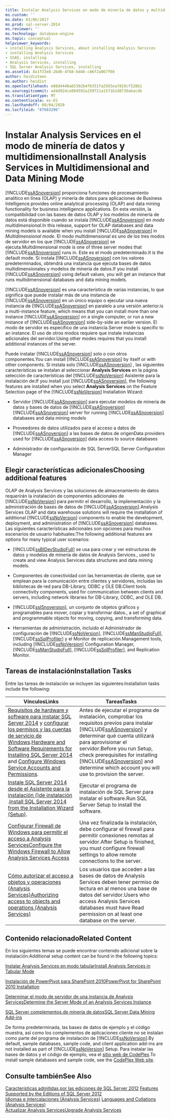 ```yaml
---
title: Instalar Analysis Services en modo de minería de datos y multidimensional | Microsoft Docs
ms.custom: ''
ms.date: 03/06/2017
ms.prod: sql-server-2014
ms.reviewer: ''
ms.technology: database-engine
ms.topic: conceptual
helpviewer_keywords:
- installing Analysis Services, about installing Analysis Services
- installing Analysis Services
- SSAS, installing
- Analysis Services, installing
- SQL Server Analysis Services, installing
ms.assetid: 8a1f33e8-2bd6-4fb8-bd46-c86f2a067f60
author: heidisteen
ms.author: heidist
ms.openlocfilehash: e88d4440a65392b4f6351fa2503ea7819cf528b1
ms.sourcegitcommit: ad4d92dce894592a259721a1571b1d8736abacdb
ms.translationtype: MT
ms.contentlocale: es-ES
ms.lasthandoff: 08/04/2020
ms.locfileid: "87663296"
---
```

# <a name="install-analysis-services-in-multidimensional-and-data-mining-mode"></a><span data-ttu-id="e2ec9-102">Instalar Analysis Services en el modo de minería de datos y multidimensional</span><span class="sxs-lookup"><span data-stu-id="e2ec9-102">Install Analysis Services in Multidimensional and Data Mining Mode</span></span>
  [!INCLUDE[ssASnoversion](../../includes/ssasnoversion-md.md)] <span data-ttu-id="e2ec9-103">proporciona funciones de procesamiento analítico en línea (OLAP) y minería de datos para aplicaciones de Business Intelligence.</span><span class="sxs-lookup"><span data-stu-id="e2ec9-103">provides online analytical processing (OLAP) and data mining functionality for business intelligence applications.</span></span> <span data-ttu-id="e2ec9-104">En esta versión, la compatibilidad con las bases de datos OLAP y los modelos de minería de datos está disponible cuando se instala [!INCLUDE[ssASnoversion](../../includes/ssasnoversion-md.md)] en *modo multidimensional*.</span><span class="sxs-lookup"><span data-stu-id="e2ec9-104">In this release, support for OLAP databases and data mining models is available when you install [!INCLUDE[ssASnoversion](../../includes/ssasnoversion-md.md)] in *Multidimensional mode*.</span></span> <span data-ttu-id="e2ec9-105">El modo multidimensional es uno de los tres modos de servidor en los que [!INCLUDE[ssASnoversion](../../includes/ssasnoversion-md.md)] se ejecuta.</span><span class="sxs-lookup"><span data-stu-id="e2ec9-105">Multidimensional mode is one of three server modes that [!INCLUDE[ssASnoversion](../../includes/ssasnoversion-md.md)] runs in.</span></span> <span data-ttu-id="e2ec9-106">Este es el modo predeterminado.</span><span class="sxs-lookup"><span data-stu-id="e2ec9-106">It is the default mode.</span></span> <span data-ttu-id="e2ec9-107">Si instala [!INCLUDE[ssASnoversion](../../includes/ssasnoversion-md.md)] con los valores predeterminados, obtendrá una instancia que ejecuta bases de datos multidimensionales y modelos de minería de datos.</span><span class="sxs-lookup"><span data-stu-id="e2ec9-107">If you install [!INCLUDE[ssASnoversion](../../includes/ssasnoversion-md.md)] using default values, you will get an instance that runs multidimensional databases and data mining models.</span></span>  
  
 [!INCLUDE[ssASnoversion](../../includes/ssasnoversion-md.md)] <span data-ttu-id="e2ec9-108">es una característica de varias instancias, lo que significa que puede instalar más de una instancia de [!INCLUDE[ssASnoversion](../../includes/ssasnoversion-md.md)] en un único equipo o ejecutar una nueva instancia de [!INCLUDE[ssASnoversion](../../includes/ssasnoversion-md.md)] en paralelo a una versión anterior.</span><span class="sxs-lookup"><span data-stu-id="e2ec9-108">is a multi-instance feature, which means that you can install more than one instance [!INCLUDE[ssASnoversion](../../includes/ssasnoversion-md.md)] on a single computer, or run a new instance of [!INCLUDE[ssASnoversion](../../includes/ssasnoversion-md.md)] side-by-side an earlier version.</span></span> <span data-ttu-id="e2ec9-109">El modo de servidor es específico de una instancia.</span><span class="sxs-lookup"><span data-stu-id="e2ec9-109">Server mode is specific to an instance.</span></span> <span data-ttu-id="e2ec9-110">El uso de otros modos requiere que instale instancias adicionales del servidor.</span><span class="sxs-lookup"><span data-stu-id="e2ec9-110">Using other modes requires that you install additional instances of the server.</span></span>  
  
 <span data-ttu-id="e2ec9-111">Puede instalar [!INCLUDE[ssASnoversion](../../includes/ssasnoversion-md.md)] solo o con otros componentes.</span><span class="sxs-lookup"><span data-stu-id="e2ec9-111">You can install [!INCLUDE[ssASnoversion](../../includes/ssasnoversion-md.md)] by itself or with other components.</span></span> <span data-ttu-id="e2ec9-112">Si instala solo [!INCLUDE[ssASnoversion](../../includes/ssasnoversion-md.md)] , las siguientes características se instalan al seleccionar **Analysis Services** en la página selección de características del [!INCLUDE[ssNoVersion](../../includes/ssnoversion-md.md)] Asistente para la instalación de:</span><span class="sxs-lookup"><span data-stu-id="e2ec9-112">If you install just [!INCLUDE[ssASnoversion](../../includes/ssasnoversion-md.md)], the following features are installed when you select **Analysis Services** on the Feature Selection page of the [!INCLUDE[ssNoVersion](../../includes/ssnoversion-md.md)] Installation Wizard:</span></span>  
  
-   <span data-ttu-id="e2ec9-113">Servidor [!INCLUDE[ssASnoversion](../../includes/ssasnoversion-md.md)] para ejecutar modelos de minería de datos y bases de datos de [!INCLUDE[ssASnoversion](../../includes/ssasnoversion-md.md)]</span><span class="sxs-lookup"><span data-stu-id="e2ec9-113">[!INCLUDE[ssASnoversion](../../includes/ssasnoversion-md.md)] server for running [!INCLUDE[ssASnoversion](../../includes/ssasnoversion-md.md)] databases and data mining models</span></span>  
  
-   <span data-ttu-id="e2ec9-114">Proveedores de datos utilizados para el acceso a datos de [!INCLUDE[ssASnoversion](../../includes/ssasnoversion-md.md)] a las bases de datos de origen</span><span class="sxs-lookup"><span data-stu-id="e2ec9-114">Data providers used for [!INCLUDE[ssASnoversion](../../includes/ssasnoversion-md.md)] data access to source databases</span></span>  
  
-   <span data-ttu-id="e2ec9-115">Administrador de configuración de SQL Server</span><span class="sxs-lookup"><span data-stu-id="e2ec9-115">SQL Server Configuration Manager</span></span>  
  
## <a name="choosing-additional-features"></a><span data-ttu-id="e2ec9-116">Elegir características adicionales</span><span class="sxs-lookup"><span data-stu-id="e2ec9-116">Choosing additional features</span></span>  
 <span data-ttu-id="e2ec9-117">OLAP de Analysis Services y las soluciones de almacenamiento de datos requerirán la instalación de componentes adicionales de [!INCLUDE[ssNoVersion](../../includes/ssnoversion-md.md)] para permitir el desarrollo, la implementación y la administración de bases de datos de [!INCLUDE[ssASnoversion](../../includes/ssasnoversion-md.md)].</span><span class="sxs-lookup"><span data-stu-id="e2ec9-117">Analysis Services OLAP and data warehouse solutions will require the installation of additional [!INCLUDE[ssNoVersion](../../includes/ssnoversion-md.md)] components to enable the development, deployment, and administration of [!INCLUDE[ssASnoversion](../../includes/ssasnoversion-md.md)] databases.</span></span> <span data-ttu-id="e2ec9-118">Las siguientes características adicionales son opciones para muchos escenarios de usuario habituales:</span><span class="sxs-lookup"><span data-stu-id="e2ec9-118">The following additional features are options for many typical user scenarios:</span></span>  
  
-   [!INCLUDE[ssBIDevStudioFull](../../includes/ssbidevstudiofull-md.md)] <span data-ttu-id="e2ec9-119">se usa para crear y ver estructuras de datos y modelos de minería de datos de Analysis Services.</span><span class="sxs-lookup"><span data-stu-id="e2ec9-119">, used to create and view Analysis Services data structures and data mining models.</span></span>  
  
-   <span data-ttu-id="e2ec9-120">Componentes de conectividad con las herramientas de cliente, que se emplean para la comunicación entre clientes y servidores, incluidas las bibliotecas de red para DB-Library, ODBC y OLE DB.</span><span class="sxs-lookup"><span data-stu-id="e2ec9-120">Client tools connectivity components, used for communication between clients and servers, including network libraries for DB-Library, ODBC, and OLE DB.</span></span>  
  
-   [!INCLUDE[ssISnoversion](../../includes/ssisnoversion-md.md)]<span data-ttu-id="e2ec9-121">, un conjunto de objetos gráficos y programables para mover, copiar y transformar datos.</span><span class="sxs-lookup"><span data-stu-id="e2ec9-121">, a set of graphical and programmable objects for moving, copying, and transforming data.</span></span>  
  
-   <span data-ttu-id="e2ec9-122">Herramientas de administración, incluido el Administrador de configuración de [!INCLUDE[ssNoVersion](../../includes/ssnoversion-md.md)], [!INCLUDE[ssManStudioFull](../../includes/ssmanstudiofull-md.md)], [!INCLUDE[ssSqlProfiler](../../includes/sssqlprofiler-md.md)] y el Monitor de replicación.</span><span class="sxs-lookup"><span data-stu-id="e2ec9-122">Management tools, including [!INCLUDE[ssNoVersion](../../includes/ssnoversion-md.md)] Configuration Manager, [!INCLUDE[ssManStudioFull](../../includes/ssmanstudiofull-md.md)], [!INCLUDE[ssSqlProfiler](../../includes/sssqlprofiler-md.md)], and Replication Monitor.</span></span>  
  
## <a name="installation-tasks"></a><span data-ttu-id="e2ec9-123">Tareas de instalación</span><span class="sxs-lookup"><span data-stu-id="e2ec9-123">Installation Tasks</span></span>  
 <span data-ttu-id="e2ec9-124">Entre las tareas de instalación se incluyen las siguientes:</span><span class="sxs-lookup"><span data-stu-id="e2ec9-124">Installation tasks include the following:</span></span>  
  
|<span data-ttu-id="e2ec9-125">Vínculos</span><span class="sxs-lookup"><span data-stu-id="e2ec9-125">Links</span></span>|<span data-ttu-id="e2ec9-126">Tareas</span><span class="sxs-lookup"><span data-stu-id="e2ec9-126">Tasks</span></span>|  
|-----------|-----------|  
|<span data-ttu-id="e2ec9-127">[Requisitos de hardware y software para instalar SQL Server 2014](hardware-and-software-requirements-for-installing-sql-server.md) y [configurar los permisos y las cuentas de servicio de Windows](../../database-engine/configure-windows/configure-windows-service-accounts-and-permissions.md).</span><span class="sxs-lookup"><span data-stu-id="e2ec9-127">[Hardware and Software Requirements for Installing SQL Server 2014](hardware-and-software-requirements-for-installing-sql-server.md) and [Configure Windows Service Accounts and Permissions](../../database-engine/configure-windows/configure-windows-service-accounts-and-permissions.md).</span></span>|<span data-ttu-id="e2ec9-128">Antes de ejecutar el programa de instalación, comprobar los requisitos previos para instalar [!INCLUDE[ssASnoversion](../../includes/ssasnoversion-md.md)] y determinar qué cuenta utilizará para aprovisionar el servidor.</span><span class="sxs-lookup"><span data-stu-id="e2ec9-128">Before you run Setup, check prerequisites for installing [!INCLUDE[ssASnoversion](../../includes/ssasnoversion-md.md)] and determine which account you will use to provision the server.</span></span>|  
|<span data-ttu-id="e2ec9-129">[Instale SQL Server 2014 desde el Asistente para la instalación &#40;&#41;de instalación ](../../database-engine/install-windows/install-sql-server-from-the-installation-wizard-setup.md).</span><span class="sxs-lookup"><span data-stu-id="e2ec9-129">[Install SQL Server 2014 from the Installation Wizard &#40;Setup&#41;](../../database-engine/install-windows/install-sql-server-from-the-installation-wizard-setup.md).</span></span>|<span data-ttu-id="e2ec9-130">Ejecutar el programa de instalación de SQL Server para instalar el software.</span><span class="sxs-lookup"><span data-stu-id="e2ec9-130">Run SQL Server Setup to install the software.</span></span>|  
|[<span data-ttu-id="e2ec9-131">Configurar Firewall de Windows para permitir el acceso a Analysis Services</span><span class="sxs-lookup"><span data-stu-id="e2ec9-131">Configure the Windows Firewall to Allow Analysis Services Access</span></span>](https://docs.microsoft.com/analysis-services/instances/configure-the-windows-firewall-to-allow-analysis-services-access)|<span data-ttu-id="e2ec9-132">Una vez finalizada la instalación, debe configurar el firewall para permitir conexiones remotas al servidor.</span><span class="sxs-lookup"><span data-stu-id="e2ec9-132">After Setup is finished, you must configure firewall settings to allow remote connections to the server.</span></span>|  
|[<span data-ttu-id="e2ec9-133">Cómo autorizar el acceso a objetos y operaciones &#40;Analysis Services&#41;</span><span class="sxs-lookup"><span data-stu-id="e2ec9-133">Authorizing access to objects and operations &#40;Analysis Services&#41;</span></span>](https://docs.microsoft.com/analysis-services/multidimensional-models/authorizing-access-to-objects-and-operations-analysis-services)|<span data-ttu-id="e2ec9-134">Los usuarios que acceden a las bases de datos de Analysis Services deben tener permiso de lectura en al menos una base de datos del servidor.</span><span class="sxs-lookup"><span data-stu-id="e2ec9-134">Users who access Analysis Services databases must have Read permission on at least one database on the server.</span></span>|  
  
## <a name="related-content"></a><span data-ttu-id="e2ec9-135">Contenido relacionado</span><span class="sxs-lookup"><span data-stu-id="e2ec9-135">Related Content</span></span>  
 <span data-ttu-id="e2ec9-136">En los siguientes temas se puede encontrar contenido adicional sobre la instalación:</span><span class="sxs-lookup"><span data-stu-id="e2ec9-136">Additional setup content can be found in the following topics:</span></span>  
  
 [<span data-ttu-id="e2ec9-137">Instalar Analysis Services en modo tabular</span><span class="sxs-lookup"><span data-stu-id="e2ec9-137">Install Analysis Services in Tabular Mode</span></span>](https://docs.microsoft.com/analysis-services/instances/install-windows/install-analysis-services)  
  
 [<span data-ttu-id="e2ec9-138">Instalación de PowerPivot para SharePoint 2010</span><span class="sxs-lookup"><span data-stu-id="e2ec9-138">PowerPivot for SharePoint 2010 Installation</span></span>](../../../2014/sql-server/install/powerpivot-for-sharepoint-2010-installation.md)  
  
 [<span data-ttu-id="e2ec9-139">Determinar el modo de servidor de una instancia de Analysis Services</span><span class="sxs-lookup"><span data-stu-id="e2ec9-139">Determine the Server Mode of an Analysis Services Instance</span></span>](https://docs.microsoft.com/analysis-services/instances/determine-the-server-mode-of-an-analysis-services-instance)  
  
 [<span data-ttu-id="e2ec9-140">SQL Server complementos de minería de datos</span><span class="sxs-lookup"><span data-stu-id="e2ec9-140">SQL Server Data Mining Add-ins</span></span>](https://www.microsoft.com/download/details.aspx?id=35578)  
  
 <span data-ttu-id="e2ec9-141">De forma predeterminada, las bases de datos de ejemplo y el código muestra, así como los complementos de aplicaciones cliente no se instalan como parte del programa de instalación de [!INCLUDE[ssNoVersion](../../includes/ssnoversion-md.md)].</span><span class="sxs-lookup"><span data-stu-id="e2ec9-141">By default, sample databases, sample code, and client application add-ins are not installed as part of [!INCLUDE[ssNoVersion](../../includes/ssnoversion-md.md)] Setup.</span></span> <span data-ttu-id="e2ec9-142">Para instalar las bases de datos y el código de ejemplo, vea el [sitio web de CodePlex](https://go.microsoft.com/fwlink/?LinkId=87843).</span><span class="sxs-lookup"><span data-stu-id="e2ec9-142">To install sample databases and sample code, see the [CodePlex Web site](https://go.microsoft.com/fwlink/?LinkId=87843).</span></span>  
  
## <a name="see-also"></a><span data-ttu-id="e2ec9-143">Consulte también</span><span class="sxs-lookup"><span data-stu-id="e2ec9-143">See Also</span></span>  
 <span data-ttu-id="e2ec9-144">[Características admitidas por las ediciones de SQL Server 2012](https://go.microsoft.com/fwlink/?linkid=232473) </span><span class="sxs-lookup"><span data-stu-id="e2ec9-144">[Features Supported by the Editions of SQL Server 2012](https://go.microsoft.com/fwlink/?linkid=232473) </span></span>  
 <span data-ttu-id="e2ec9-145">[Idiomas e intercalaciones &#40;Analysis Services&#41;](../../../2014/analysis-services/languages-and-collations-analysis-services.md) </span><span class="sxs-lookup"><span data-stu-id="e2ec9-145">[Languages and Collations &#40;Analysis Services&#41;](../../../2014/analysis-services/languages-and-collations-analysis-services.md) </span></span>  
 [<span data-ttu-id="e2ec9-146">Actualizar Analysis Services</span><span class="sxs-lookup"><span data-stu-id="e2ec9-146">Upgrade Analysis Services</span></span>](../../database-engine/install-windows/upgrade-analysis-services.md)  
  
  
